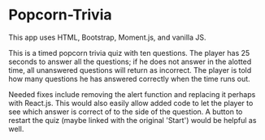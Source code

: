 # Popcorn-Trivia

This app uses HTML, Bootstrap, Moment.js, and vanilla JS.

This is a timed popcorn trivia quiz with ten questions. The player has 25 seconds to answer all the questions; if he does not answer in the alotted time, all unanswered questions will return as incorrect. The player is told how many questions he has answered correctly when the time runs out.

Needed fixes include removing the alert function and replacing it perhaps with React.js. This would also easily allow added code to let the player to see which answer is correct of to the side of the question. A button to restart the quiz (maybe linked with the original 'Start') would be helpful as well.
